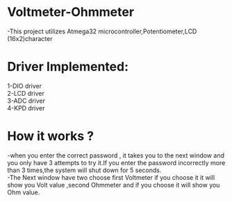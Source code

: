 # Voltmeter-Ohmmeter  
-This project utilizes Atmega32 microcontroller,Potentiometer,LCD (16x2)character

# Driver Implemented:  
1-DIO driver  
2-LCD driver  
3-ADC driver    
4-KPD driver 

# How it works ?  
-when you enter the correct password , it takes you to the next window and you only have 3 attempts to try it.If you enter the password incorrectly more than 3 times,the system will shut down for 5 seconds.    
-The Next window have two choose first Voltmeter if you choose it it will show you Volt value ,second Ohmmeter and if you choose it will show you Ohm value.    
